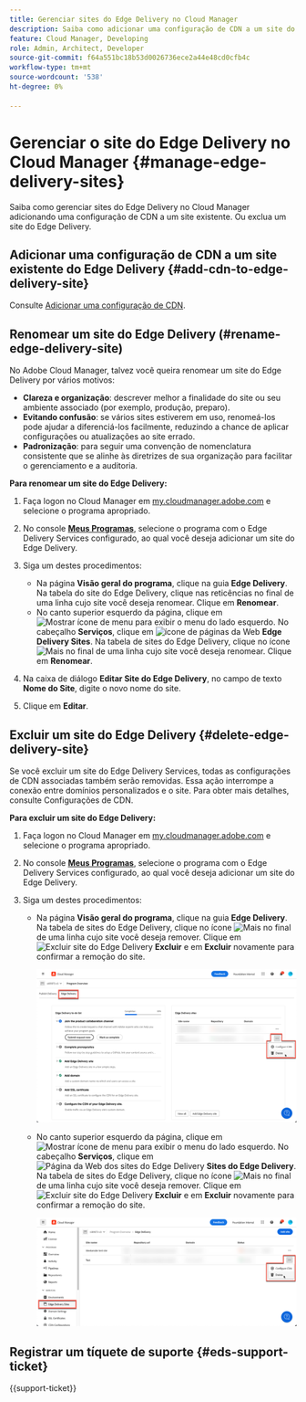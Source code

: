 ```yaml
---
title: Gerenciar sites do Edge Delivery no Cloud Manager
description: Saiba como adicionar uma configuração de CDN a um site do Edge Delivery ou excluir um site do Edge Delivery.
feature: Cloud Manager, Developing
role: Admin, Architect, Developer
source-git-commit: f64a551bc18b53d0026736ece2a44e48cd0cfb4c
workflow-type: tm+mt
source-wordcount: '538'
ht-degree: 0%

---
```


# Gerenciar o site do Edge Delivery no Cloud Manager {#manage-edge-delivery-sites}

Saiba como gerenciar sites do Edge Delivery no Cloud Manager adicionando uma configuração de CDN a um site existente. Ou exclua um site do Edge Delivery.

## Adicionar uma configuração de CDN a um site existente do Edge Delivery {#add-cdn-to-edge-delivery-site}

Consulte [Adicionar uma configuração de CDN](/help/implementing/cloud-manager/cdn-configurations/add-cdn-config.md).

## Renomear um site do Edge Delivery (#rename-edge-delivery-site)

No Adobe Cloud Manager, talvez você queira renomear um site do Edge Delivery por vários motivos:

* **Clareza e organização**: descrever melhor a finalidade do site ou seu ambiente associado (por exemplo, produção, preparo).
* **Evitando confusão**: se vários sites estiverem em uso, renomeá-los pode ajudar a diferenciá-los facilmente, reduzindo a chance de aplicar configurações ou atualizações ao site errado.
* **Padronização**: para seguir uma convenção de nomenclatura consistente que se alinhe às diretrizes de sua organização para facilitar o gerenciamento e a auditoria.

**Para renomear um site do Edge Delivery:**

1. Faça logon no Cloud Manager em [my.cloudmanager.adobe.com](https://my.cloudmanager.adobe.com/) e selecione o programa apropriado.
1. No console **[Meus Programas](/help/implementing/cloud-manager/navigation.md#my-programs)**, selecione o programa com o Edge Delivery Services configurado, ao qual você deseja adicionar um site do Edge Delivery.
1. Siga um destes procedimentos:

   * Na página **Visão geral do programa**, clique na guia **Edge Delivery**. Na tabela do site do Edge Delivery, clique nas reticências no final de uma linha cujo site você deseja renomear.
Clique em **Renomear**.
   * No canto superior esquerdo da página, clique em ![Mostrar ícone de menu](https://spectrum.adobe.com/static/icons/workflow_18/Smock_ShowMenu_18_N.svg) para exibir o menu do lado esquerdo. No cabeçalho **Serviços**, clique em ![ícone de páginas da Web](https://spectrum.adobe.com/static/icons/workflow_18/Smock_WebPages_18_N.svg) **Edge Delivery Sites**.
Na tabela de sites do Edge Delivery, clique no ícone ![Mais](https://spectrum.adobe.com/static/icons/workflow_18/Smock_More_18_N.svg) no final de uma linha cujo site você deseja renomear. Clique em **Renomear**.

1. Na caixa de diálogo **Editar Site do Edge Delivery**, no campo de texto **Nome do Site**, digite o novo nome do site.

1. Clique em **Editar**.

## Excluir um site do Edge Delivery {#delete-edge-delivery-site}

Se você excluir um site do Edge Delivery Services, todas as configurações de CDN associadas também serão removidas. Essa ação interrompe a conexão entre domínios personalizados e o site. Para obter mais detalhes, consulte Configurações de CDN. <!-- https://wiki.corp.adobe.com/display/DMSArchitecture/%5BKT%5D+Cloud+Manager+2024.9.0+Release -->

**Para excluir um site do Edge Delivery:**

1. Faça logon no Cloud Manager em [my.cloudmanager.adobe.com](https://my.cloudmanager.adobe.com/) e selecione o programa apropriado.
1. No console **[Meus Programas](/help/implementing/cloud-manager/navigation.md#my-programs)**, selecione o programa com o Edge Delivery Services configurado, ao qual você deseja adicionar um site do Edge Delivery.
1. Siga um destes procedimentos:

   * Na página **Visão geral do programa**, clique na guia **Edge Delivery**. Na tabela de sites do Edge Delivery, clique no ícone ![Mais](https://spectrum.adobe.com/static/icons/workflow_18/Smock_More_18_N.svg) no final de uma linha cujo site você deseja remover.
Clique em ![Excluir site do Edge Delivery](https://spectrum.adobe.com/static/icons/workflow_18/Smock_Delete_18_N.svg) **Excluir** e em **Excluir** novamente para confirmar a remoção do site.

     ![Adicionar site do Edge Delivery na guia Edge Delivery](/help/implementing/cloud-manager/assets/cm-eds-delete1.png)

   * No canto superior esquerdo da página, clique em ![Mostrar ícone de menu](https://spectrum.adobe.com/static/icons/workflow_18/Smock_ShowMenu_18_N.svg) para exibir o menu do lado esquerdo. No cabeçalho **Serviços**, clique em ![Página da Web dos sites do Edge Delivery](https://spectrum.adobe.com/static/icons/workflow_18/Smock_WebPages_18_N.svg) **Sites do Edge Delivery**.
Na tabela de sites do Edge Delivery, clique no ícone ![Mais](https://spectrum.adobe.com/static/icons/workflow_18/Smock_More_18_N.svg) no final de uma linha cujo site você deseja remover. Clique em ![Excluir site do Edge Delivery](https://spectrum.adobe.com/static/icons/workflow_18/Smock_Delete_18_N.svg) **Excluir** e em **Excluir** novamente para confirmar a remoção do site.

     ![Adicionar site do Edge Delivery pelo botão Sites do Edge Delivery](/help/implementing/cloud-manager/assets/cm-eds-delete2.png)

## Registrar um tíquete de suporte {#eds-support-ticket}

{{support-ticket}}


